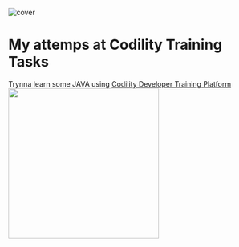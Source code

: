 ![cover](https://1000logos.net/wp-content/uploads/2020/09/Java-Logo.png)
# My attemps at Codility Training Tasks

Trynna learn some JAVA using [Codility Developer Training Platform](https://app.codility.com/programmers/)
<img src="IMAGE_URL_HERE"  width="300" height="300">

